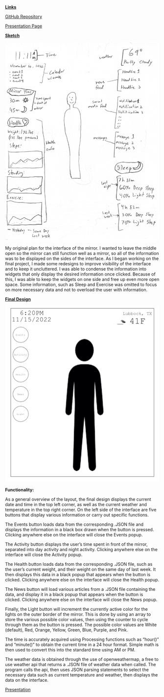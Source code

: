 **<span style="text-decoration:underline;">Links</span>**

[GitHub Repository](https://github.com/MichaelGumm/p2.Michael.Gumm)

[Presentation Page](https://michaelgumm.github.io/p2.Michael.Gumm/)


**<span style="text-decoration:underline;">Sketch</span>**


![alt_text](p2_Michael_Gumm.png "image_tooltip")


My original plan for the interface of the mirror. I wanted to leave the middle open so the mirror can still function well as a mirror, so all of the information was to be displayed on the sides of the interface. As I began working on the final project, I made some redesigns to improve visibility of the interface and to keep it uncluttered. I was able to condense the information into widgets that only display the desired information once clicked. Because of this, I was able to keep the widgets on one side and free up even more open space. Some information, such as Sleep and Exercise was omitted to focus on more necessary data and not to overload the user with information.

**<span style="text-decoration:underline;">Final Design</span>**

![alt_text](p2_Michael_Gumm.gif "image+tooltip")

**Functionality:**

As a general overview of the layout, the final design displays the current date and time in the top left corner, as well as the current weather and temperature in the top right corner. On the left side of the interface are five buttons that display various information or carry out specific functions.

The Events button loads data from the corresponding .JSON file and displays the information in a black box drawn when the button is pressed. Clicking anywhere else on the interface will close the Events popup.

The Activity button displays the user’s time spent in front of the mirror, separated into day activity and night activity. Clicking anywhere else on the interface will close the Activity popup.

The Health button loads data from the corresponding .JSON file, such as the user’s current weight, and their weight on the same day of last week. It then displays this data in a black popup that appears when the button is clicked. Clicking anywhere else on the interface will close the Health popup.

The News button will load various articles from a .JSON file containing the data, and display it in a black popup that appears when the button is clicked. Clicking anywhere else on the interface will close the News popup.

Finally, the Light button will increment the currently active color for the lights on the outer border of the mirror. This is done by using an array to store the various possible color values, then using the counter to cycle through them as the button is pressed. The possible color values are White (default), Red, Orange, Yellow, Green, Blue, Purple, and Pink.

The time is accurately acquired using Processing functions such as “hour()” and “minute()” to obtain the current time in a 24 hour format. Simple math is then used to convert this into the standard time using AM or PM.

The weather data is obtained through the use of openweathermap, a free to use weather api that returns a .JSON file of weather data when called. The program calls the api, then uses JSON parsing statements to select the necessary data such as current temperature and weather, then displays the data on the interface.


[Presentation](https://drive.google.com/file/d/1lxRZlSw1i1Yku7O6oo97WKgTIw6GtSnD/view?usp=sharing)
